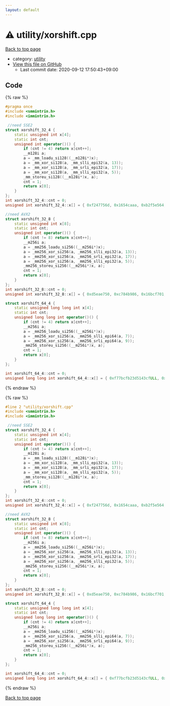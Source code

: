 ```yaml
---
layout: default
---
```


<!-- mathjax config similar to math.stackexchange -->
<script type="text/javascript" async
  src="https://cdnjs.cloudflare.com/ajax/libs/mathjax/2.7.5/MathJax.js?config=TeX-MML-AM_CHTML">
</script>
<script type="text/x-mathjax-config">
  MathJax.Hub.Config({
    TeX: { equationNumbers: { autoNumber: "AMS" }},
    tex2jax: {
      inlineMath: [ ['$','$'] ],
      processEscapes: true
    },
    "HTML-CSS": { matchFontHeight: false },
    displayAlign: "left",
    displayIndent: "2em"
  });
</script>

<script type="text/javascript" src="https://cdnjs.cloudflare.com/ajax/libs/jquery/3.4.1/jquery.min.js"></script>
<script src="https://cdn.jsdelivr.net/npm/jquery-balloon-js@1.1.2/jquery.balloon.min.js" integrity="sha256-ZEYs9VrgAeNuPvs15E39OsyOJaIkXEEt10fzxJ20+2I=" crossorigin="anonymous"></script>
<script type="text/javascript" src="../../assets/js/copy-button.js"></script>
<link rel="stylesheet" href="../../assets/css/copy-button.css" />


# :warning: utility/xorshift.cpp

<a href="../../index.html">Back to top page</a>

* category: <a href="../../index.html#67b732dc42aaffa9056d34cc477c863c">utility</a>
* <a href="{{ site.github.repository_url }}/blob/master/utility/xorshift.cpp">View this file on GitHub</a>
    - Last commit date: 2020-09-12 17:50:43+09:00




## Code

<a id="unbundled"></a>
{% raw %}
```cpp
#pragma once
#include <smmintrin.h>
#include <immintrin.h>

 //need SSE2
struct xorshift_32_4 {
	static unsigned int x[4];
	static int cnt;
	unsigned int operator()() {
		if (cnt != 4) return x[cnt++];
		__m128i a;
		a = _mm_loadu_si128((__m128i*)x);
		a = _mm_xor_si128(a, _mm_slli_epi32(a, 13));
		a = _mm_xor_si128(a, _mm_srli_epi32(a, 17));
		a = _mm_xor_si128(a, _mm_slli_epi32(a, 5));
		_mm_storeu_si128((__m128i*)x, a);
		cnt = 1;
		return x[0];
	}
};
int xorshift_32_4::cnt = 0;
unsigned int xorshift_32_4::x[] = { 0xf247756d, 0x1654caaa, 0xb2f5e564, 0x7d986dd7 };

//need AVX2
struct xorshift_32_8 {
	static unsigned int x[8];
	static int cnt;
	unsigned int operator()() {
		if (cnt != 8) return x[cnt++];
		__m256i a;
		a = _mm256_loadu_si256((__m256i*)x);
		a = _mm256_xor_si256(a, _mm256_slli_epi32(a, 13));
		a = _mm256_xor_si256(a, _mm256_srli_epi32(a, 17));
		a = _mm256_xor_si256(a, _mm256_slli_epi32(a, 5));
		_mm256_storeu_si256((__m256i*)x, a);
		cnt = 1;
		return x[0];
	}
};
int xorshift_32_8::cnt = 0;
unsigned int xorshift_32_8::x[] = { 0xd5eae750, 0xc784b986, 0x16bcf701, 0x65032360, 0xb628094f, 0xd8281e7b, 0xecfa5dc8, 0x3b828203 };

struct xorshift_64_4 {
	static unsigned long long int x[4];
	static int cnt;
	unsigned long long int operator()() {
		if (cnt != 4) return x[cnt++];
		__m256i a;
		a = _mm256_loadu_si256((__m256i*)x);
		a = _mm256_xor_si256(a, _mm256_slli_epi64(a, 7));
		a = _mm256_xor_si256(a, _mm256_srli_epi64(a, 9));
		_mm256_storeu_si256((__m256i*)x, a);
		cnt = 1;
		return x[0];
	}
};

int xorshift_64_4::cnt = 0;
unsigned long long int xorshift_64_4::x[] = { 0xf77bcfb23d5143cfULL, 0xbda154512ac6f703ULL, 0xb2ef653838c2edf3ULL, 0xa7dbfba7cef3c195ULL };

```
{% endraw %}

<a id="bundled"></a>
{% raw %}
```cpp
#line 2 "utility/xorshift.cpp"
#include <smmintrin.h>
#include <immintrin.h>

 //need SSE2
struct xorshift_32_4 {
	static unsigned int x[4];
	static int cnt;
	unsigned int operator()() {
		if (cnt != 4) return x[cnt++];
		__m128i a;
		a = _mm_loadu_si128((__m128i*)x);
		a = _mm_xor_si128(a, _mm_slli_epi32(a, 13));
		a = _mm_xor_si128(a, _mm_srli_epi32(a, 17));
		a = _mm_xor_si128(a, _mm_slli_epi32(a, 5));
		_mm_storeu_si128((__m128i*)x, a);
		cnt = 1;
		return x[0];
	}
};
int xorshift_32_4::cnt = 0;
unsigned int xorshift_32_4::x[] = { 0xf247756d, 0x1654caaa, 0xb2f5e564, 0x7d986dd7 };

//need AVX2
struct xorshift_32_8 {
	static unsigned int x[8];
	static int cnt;
	unsigned int operator()() {
		if (cnt != 8) return x[cnt++];
		__m256i a;
		a = _mm256_loadu_si256((__m256i*)x);
		a = _mm256_xor_si256(a, _mm256_slli_epi32(a, 13));
		a = _mm256_xor_si256(a, _mm256_srli_epi32(a, 17));
		a = _mm256_xor_si256(a, _mm256_slli_epi32(a, 5));
		_mm256_storeu_si256((__m256i*)x, a);
		cnt = 1;
		return x[0];
	}
};
int xorshift_32_8::cnt = 0;
unsigned int xorshift_32_8::x[] = { 0xd5eae750, 0xc784b986, 0x16bcf701, 0x65032360, 0xb628094f, 0xd8281e7b, 0xecfa5dc8, 0x3b828203 };

struct xorshift_64_4 {
	static unsigned long long int x[4];
	static int cnt;
	unsigned long long int operator()() {
		if (cnt != 4) return x[cnt++];
		__m256i a;
		a = _mm256_loadu_si256((__m256i*)x);
		a = _mm256_xor_si256(a, _mm256_slli_epi64(a, 7));
		a = _mm256_xor_si256(a, _mm256_srli_epi64(a, 9));
		_mm256_storeu_si256((__m256i*)x, a);
		cnt = 1;
		return x[0];
	}
};

int xorshift_64_4::cnt = 0;
unsigned long long int xorshift_64_4::x[] = { 0xf77bcfb23d5143cfULL, 0xbda154512ac6f703ULL, 0xb2ef653838c2edf3ULL, 0xa7dbfba7cef3c195ULL };

```
{% endraw %}

<a href="../../index.html">Back to top page</a>

